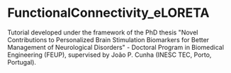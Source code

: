 # FunctionalConnectivity_eLORETA
Tutorial developed under the framework of the PhD thesis "Novel Contributions to Personalized Brain Stimulation Biomarkers for Better Management of Neurological Disorders" - Doctoral Program in Biomedical Engineering (FEUP), supervised by João P. Cunha (INESC TEC, Porto, Portugal).
